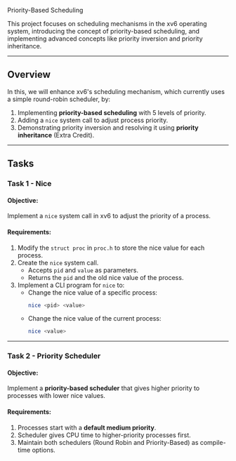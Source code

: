 
Priority-Based Scheduling  

This project focuses on scheduling mechanisms in the xv6 operating system, introducing the concept of priority-based scheduling, and implementing advanced concepts like priority inversion and priority inheritance.  

---

## Overview  
In this, we will enhance xv6's scheduling mechanism, which currently uses a simple round-robin scheduler, by:  
1. Implementing **priority-based scheduling** with 5 levels of priority.  
2. Adding a `nice` system call to adjust process priority.  
3. Demonstrating priority inversion and resolving it using **priority inheritance** (Extra Credit).  

---

## Tasks  

### **Task 1 - Nice**  
#### Objective:  
Implement a `nice` system call in xv6 to adjust the priority of a process.  

#### Requirements:  
1. Modify the `struct proc` in `proc.h` to store the nice value for each process.  
2. Create the `nice` system call.  
   - Accepts `pid` and `value` as parameters.  
   - Returns the `pid` and the old nice value of the process.  
3. Implement a CLI program for `nice` to:  
   - Change the nice value of a specific process:  
     ```bash
     nice <pid> <value>
     ```  
   - Change the nice value of the current process:  
     ```bash
     nice <value>
     ```

---

### **Task 2 - Priority Scheduler**  
#### Objective:  
Implement a **priority-based scheduler** that gives higher priority to processes with lower nice values.  

#### Requirements:  
1. Processes start with a **default medium priority**.  
2. Scheduler gives CPU time to higher-priority processes first.  
3. Maintain both schedulers (Round Robin and Priority-Based) as compile-time options.  
